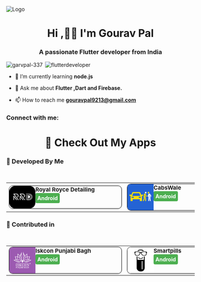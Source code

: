 
![Logo](https://blog.somniosoftware.com/content/images/2023/03/How-to-effectively-implement-Push-Notifications-in-your-Flutter-App.png)
<h1 align="center">Hi ,🙋‍♂️ I'm Gourav Pal</h1>
<h3 align="center">A passionate Flutter developer from India</h3>

<img align="right" alt="flutterdeveloper" width="400" src="https://www.sufalamtech.com/wp-content/uploads/2023/08/hire-flutter-developers.svg">

<p align="left"> <img src="https://komarev.com/ghpvc/?username=garvpal-337&label=Profile%20views&color=0e75b6&style=flat" alt="garvpal-337" /> </p>

- 🌱 I’m currently learning **node.js**

- 💬 Ask me about **Flutter ,Dart and Firebase.**

- 📫 How to reach me **gouravpal9213@gmail.com**

<h3 align="left">Connect with me:</h3>
<p align="left">
</p>



<h1 align="center">📱 Check Out My Apps</h1>


### 📱 Developed By Me
<br>

<table>
  <tr>
    <td style="width: 400px;">
      <div style="border: 1px solid black; border-radius: 10px; overflow: hidden; box-shadow: 0 2px 4px rgba(0, 0, 0, 0.1); min-width: 300px;">
        <img align="left" alt="App Icon" width="70" src="https://github.com/garvpal-337/garvpal-337/blob/main/RRD.png">
<!--         <div style="padding: 20px;"> -->
          <a style="margin: 10px 0; font-size: 15px; font-weight: bold;">Royal Royce Detailing</a> <br>
          <!-- Download Buttons -->
          <a href="https://play.google.com/store/apps/details?id=com.app.royalroyce" style="display: inline-block; margin-right: 8px; padding: 5px 5px; text-decoration: none; background-color: #4CAF50; color: white; border-radius: 4px; font-weight: bold;">Android</a>
<!--           <a href="https://apps.apple.com/us/app/my-awesome-app/id1234567890" style="display: inline-block; padding: 5px 5px; text-decoration: none; background-color: #007BFF; color: white; border-radius: 4px; font-weight: bold;">iOS</a> -->
        </div>
      </div>
    </td>
  <td style="width: 400px;">
      <div style="border: 1px solid black; border-radius: 10px; overflow: hidden; box-shadow: 0 2px 4px rgba(0, 0, 0, 0.1); width: 300px;">
        <img align="left" alt="App Icon" width="70" src="https://github.com/garvpal-337/garvpal-337/blob/main/cabswale.png">
<!--         <div style="padding: 20px;"> -->
          <a style="margin: 10px 0; font-size: 15px; font-weight: bold;">CabsWale          </a> <br>
          <!-- Download Buttons -->
          <a href="https://play.google.com/store/apps/details?id=com.app.cabswalle" style="display: inline-block; margin-right: 8px; padding: 5px 5px; text-decoration: none; background-color: #4CAF50; color: white; border-radius: 4px; font-weight: bold;">Android</a>
<!--           <a href="https://apps.apple.com/us/app/my-awesome-app/id1234567890" style="display: inline-block; padding: 5px 5px; text-decoration: none; background-color: #007BFF; color: white; border-radius: 4px; font-weight: bold;">iOS</a> -->
        </div>
      </div>
    </td>
    <!-- Add two more similar columns for Card 2 and Card 3 -->
  </tr>
</table>


### 📱 Contributed in
<br>

<table>
  <tr>
    <td style="width: 400px;">
      <div style="border: 1px solid black; border-radius: 10px; overflow: hidden; box-shadow: 0 2px 4px rgba(0, 0, 0, 0.1); min-width: 300px;">
        <img align="left" alt="App Icon" width="70" src="https://github.com/garvpal-337/garvpal-337/blob/main/iskcon.png">
<!--         <div style="padding: 20px;"> -->
          <a style="margin: 10px 0; font-size: 15px; font-weight: bold;">Iskcon Punjabi Bagh</a> <br>
          <!-- Download Buttons -->
          <a href="https://play.google.com/store/apps/details?id=com.iskcon.punjabibagh" style="display: inline-block; margin-right: 8px; padding: 5px 5px; text-decoration: none; background-color: #4CAF50; color: white; border-radius: 4px; font-weight: bold;">Android</a>
<!--           <a href="https://apps.apple.com/us/app/my-awesome-app/id1234567890" style="display: inline-block; padding: 5px 5px; text-decoration: none; background-color: #007BFF; color: white; border-radius: 4px; font-weight: bold;">iOS</a> -->
        </div>
      </div>
    </td>
  <td style="width: 400px;">
      <div style="border: 1px solid black; border-radius: 10px; overflow: hidden; box-shadow: 0 2px 4px rgba(0, 0, 0, 0.1); width: 300px;">
        <img align="left" alt="App Icon" width="70" src="https://github.com/garvpal-337/garvpal-337/blob/main/icon.png">
<!--         <div style="padding: 20px;"> -->
          <a style="margin: 10px 0; font-size: 15px; font-weight: bold;">Smartpills         </a> <br>
          <!-- Download Buttons -->
          <a href="https://play.google.com/store/apps/details?id=com.smartpills.app" style="display: inline-block; margin-right: 8px; padding: 5px 5px; text-decoration: none; background-color: #4CAF50; color: white; border-radius: 4px; font-weight: bold;">Android</a>
<!--           <a href="https://apps.apple.com/us/app/my-awesome-app/id1234567890" style="display: inline-block; padding: 5px 5px; text-decoration: none; background-color: #007BFF; color: white; border-radius: 4px; font-weight: bold;">iOS</a> -->
        </div>
      </div>
    </td>
    <!-- Add two more similar columns for Card 2 and Card 3 -->
  </tr>
</table>
